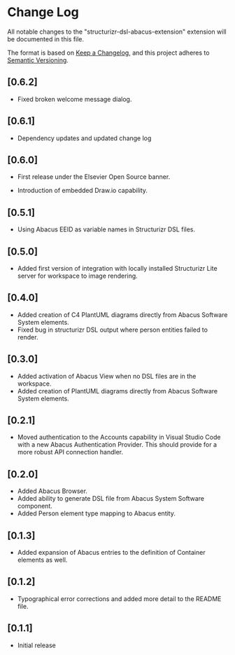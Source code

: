 # Change Log

All notable changes to the "structurizr-dsl-abacus-extension" extension will be documented in this file.

The format is based on [Keep a Changelog](https://keepachangelog.com/en/1.0.0/),
and this project adheres to [Semantic Versioning](https://semver.org/spec/v2.0.0.html).

## [0.6.2]

- Fixed broken welcome message dialog.

## [0.6.1]

- Dependency updates and updated change log

## [0.6.0]

- First release under the Elsevier Open Source banner.

- Introduction of embedded Draw.io capability.

## [0.5.1]

- Using Abacus EEID as variable names in Structurizr DSL files.

## [0.5.0]

- Added first version of integration with locally installed Structurizr Lite server for workspace to image rendering.

## [0.4.0]

- Added creation of C4 PlantUML diagrams directly from Abacus Software System elements.
- Fixed bug in structurizr DSL output where person entities failed to render.

## [0.3.0]

- Added activation of Abacus View when no DSL files are in the workspace.
- Added creation of PlantUML diagrams directly from Abacus Software System elements.

## [0.2.1]

- Moved authentication to the Accounts capability in Visual Studio Code with a new Abacus Authentication Provider. This should provide for a more robust API connection handler.

## [0.2.0]

- Added Abacus Browser.
- Added ability to generate DSL file from Abacus System Software component.
- Added Person element type mapping to Abacus entity.

## [0.1.3]

- Added expansion of Abacus entries to the definition of Container elements as well.

## [0.1.2]

- Typographical error corrections and added more detail to the README file.

## [0.1.1]

- Initial release
